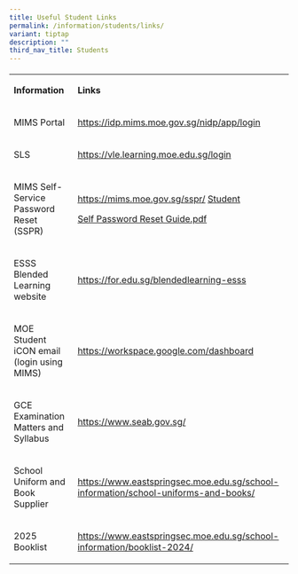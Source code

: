 ```yaml
---
title: Useful Student Links
permalink: /information/students/links/
variant: tiptap
description: ""
third_nav_title: Students
---
```

<h4></h4>
<table style="minWidth: 50px">
<colgroup>
<col>
<col>
</colgroup>
<tbody>
<tr>
<td rowspan="1" colspan="1">
<p><strong>Information</strong>
</p>
</td>
<td rowspan="1" colspan="1">
<p><strong>Links</strong>
</p>
</td>
</tr>
<tr>
<td rowspan="1" colspan="1">
<p>MIMS Portal</p>
</td>
<td rowspan="1" colspan="1">
<p><a href="https://idp.mims.moe.gov.sg/nidp/app/login" rel="noopener noreferrer nofollow" target="_blank">https://idp.mims.moe.gov.sg/nidp/app/login</a>
</p>
</td>
</tr>
<tr>
<td rowspan="1" colspan="1">
<p>SLS</p>
</td>
<td rowspan="1" colspan="1">
<p><a href="https://vle.learning.moe.edu.sg/login" rel="noopener noreferrer nofollow" target="_blank">https://vle.learning.moe.edu.sg/login</a>
</p>
</td>
</tr>
<tr>
<td rowspan="1" colspan="1">
<p>MIMS Self-Service Password Reset (SSPR)</p>
</td>
<td rowspan="1" colspan="1">
<p><a href="https://mims.moe.gov.sg/sspr/" rel="noopener noreferrer nofollow" target="_blank"><u>https://mims.moe.gov.sg/sspr/</u></a> 
<a href="/files/Posters_MIMS_SSPR_Guide.pdf" rel="noopener noreferrer nofollow" target="_blank">Student</a>
</p>
<p><a href="/files/Posters_MIMS_SSPR_Guide.pdf" rel="noopener noreferrer nofollow" target="_blank">Self Password Reset Guide.pdf</a>
</p>
</td>
</tr>
<tr>
<td rowspan="1" colspan="1">
<p>ESSS Blended Learning website</p>
</td>
<td rowspan="1" colspan="1">
<p><a href="https://for.edu.sg/blendedlearning-esss" rel="noopener noreferrer nofollow" target="_blank">https://for.edu.sg/blendedlearning-esss</a>
</p>
</td>
</tr>
<tr>
<td rowspan="1" colspan="1">
<p>MOE Student iCON email (login using MIMS)</p>
</td>
<td rowspan="1" colspan="1">
<p><a href="https://workspace.google.com/dashboard" rel="noopener noreferrer nofollow" target="_blank">https://workspace.google.com/dashboard</a>
</p>
</td>
</tr>
<tr>
<td rowspan="1" colspan="1">
<p>GCE Examination Matters and Syllabus</p>
</td>
<td rowspan="1" colspan="1">
<p><a href="https://www.seab.gov.sg/" rel="noopener noreferrer nofollow" target="_blank">https://www.seab.gov.sg/</a>
</p>
</td>
</tr>
<tr>
<td rowspan="1" colspan="1">
<p>School Uniform and Book Supplier</p>
</td>
<td rowspan="1" colspan="1">
<p><a href="https://www.eastspringsec.moe.edu.sg/school-information/school-uniforms-and-books/" rel="noopener noreferrer nofollow" target="_blank">https://www.eastspringsec.moe.edu.sg/school-information/school-uniforms-and-books/</a>
</p>
</td>
</tr>
<tr>
<td rowspan="1" colspan="1">
<p>2025 Booklist</p>
</td>
<td rowspan="1" colspan="1">
<p><a href="https://www.eastspringsec.moe.edu.sg/school-information/booklist-2024/" rel="noopener noreferrer nofollow" target="_blank">https://www.eastspringsec.moe.edu.sg/school-information/booklist-2024/</a>
</p>
</td>
</tr>
</tbody>
</table>
<p></p>